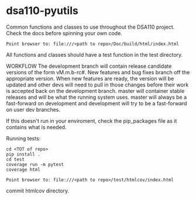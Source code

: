 # dsa110-pyutils

Common functions and classes to use throughout the DSA110 project.
Check the docs before spinning your own code.

```
Point browser to: file:///<path to repo>/Doc/build/html/index.html
```

All functions and classes should have a test function in the test
directory.

WORKFLOW
The development branch will contain release candidate versions of the
form vM.m.b-rc#. New features and bug fixes branch off the appropriate
version. When new features are ready, the version will be updated and
other devs will need to pull in those changes before their work is accepted
back on the development branch. master will container stable releases and
will be what the running system uses. master will always be a fast-forward
on development and development will try to be a fast-forward on user dev
branches.

If this doesn't run in your enviroment, check the pip_packages file
as it contains what is needed.

Running tests:

```
cd <TOT of repo>
pip install .
cd test
coverage run -m pytest
coverage html
```

```
Point browser to: file:///<path to repo>/test/htmlcov/index.html
```

commit htmlcov directory.
